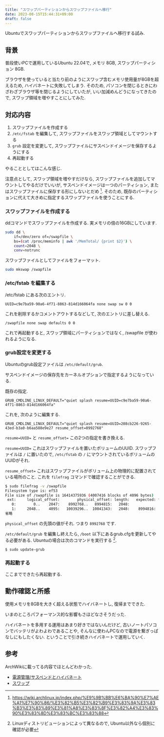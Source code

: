 ```yaml
---
title: "スワップパーティションからスワップファイルへ移行"
date: 2023-08-15T15:44:31+09:00
draft: false
---
```


Ubuntuでスワップパーティションからスワップファイルへ移行する試み.

<!--more-->

## 背景

普段使いPCで運用しているUbuntu 22.04で, メモリ 8GB, スワップパーティション 8GB.

ブラウザを使っていると当たり前のようにスワップ含むメモリ使用量が8GBを超えるため,
ハイバネートに失敗してしまう. そのため, パソコンを閉じるときにわざわざブラウザ等を閉じるようにしていたが, いい加減めんどうになってきたので, スワップ領域を増やすことにしてみた.


## 対応内容

1. スワップファイルを作成する
1. `/etc/fstab` を編集して, スワップファイルをスワップ領域としてマウントする
1. `grub` 設定を変更して, スワップファイルにサスペンドイメージを保存するようにする
1. 再起動する

やることとしてはこんな感じ. 

注意点として, スワップ領域を増やすだけなら,
スワップファイルを追加してマウントしてやるだけでいいが,
サスペンドイメージは一つのパーティション,
またはスワップファイルに保存する形にしないとだめ [^wiki1]. そのため, 既存のパーティションに代えて大きめに指定するスワップファイルを使うことにする.

[^wiki1]: https://wiki.archlinux.jp/index.php/%E9%9B%BB%E6%BA%90%E7%AE%A1%E7%90%86/%E3%82%B5%E3%82%B9%E3%83%9A%E3%83%B3%E3%83%89%E3%81%A8%E3%83%8F%E3%82%A4%E3%83%90%E3%83%8D%E3%83%BC%E3%83%88


### スワップファイルを作成する

ddコマンドでスワップファイルを作成する. 実メモリの倍の16GBにしています.

```sh
sudo dd \
    if=/dev/zero of=/swapfile \
    bs=(cat /proc/meminfo | awk '/MemTotal/ {print $2}') \
    count=2048 \
    conv=notrunc
```

スワップファイルとしてファイルをフォーマット.

```sh
sudo mkswap /swapfile
```

### /etc/fstab を編集する

/etc/fstab にある次のエントリ.

```plaintext
UUID=c9e7ba59-90a6-4f71-8863-814d166064fa none swap sw 0 0
```

これを削除するかコメントアウトするなどして, 次のエントリに差し替える.

```plaintext
/swapfile none swap defaults 0 0
```

これで再起動すると, スワップ領域にパーティションではなく, /swapfile
が使われるようになる.

### grub設定を変更する

Ubuntuのgrub設定ファイルは `/etc/default/grub`.

サスペンドイメージの保存先をカーネルオプションで指定するようになっている.

既存の指定.

```plaintext
GRUB_CMDLINE_LINUX_DEFAULT="quiet splash resume=UUID=c9e7ba59-90a6-4f71-8863-814d166064fa"
```

これを, 次のように編集する.

```plaintext
GRUB_CMDLINE_LINUX_DEFAULT="quiet splash resume=UUID=208cb226-9265-43ed-b3a0-b6aa588e9e27 resume_offset=8992768"
```

`resume=UUID=` と `resume_offset=` この2つの指定を書き換える.

`resume=UUID=` これはスワップファイルを置いたボリュームのUUID. スワップファイルは `/` に置いたので, `/etc/fstab` の `/` にマウントされているボリュームのUUIDがそれ.

`resume_offset=` これはスワップファイルがボリューム上の物理的に配置されている場所のこと. これを `filefrag` コマンドで確認することができる.

```sh
$ sudo filefrag -v /swapfile
Filesystem type is: ef53
File size of /swapfile is 16414375936 (4007416 blocks of 4096 bytes)
 ext:     logical_offset:        physical_offset: length:   expected: flags:
   0:        0..    2047:    8992768..   8994815:   2048:
   1:     2048..    4095:   10039296..  10041343:   2048:    8994816:
省略
```

`physical_offset` の先頭の値がそれ. つまり `8992768` です.

`/etc/default/grub` を編集し終えたら, `/boot` 以下にあるgrub.cfgを更新してやる必要がある. Ubuntuの場合は次のコマンドを実行する [^memo1].

[^memo1]: Linuxディストリビューションによって異なるので, Ubuntu以外なら個別に確認が必要

```plaintext
$ sudo update-grub
```

### 再起動する

ここまでできたら再起動する.

## 動作確認と所感

使用メモリを8GBを大きく超える状態でハイバネートし, 復帰までできた.

いまのところパフォーマンス的な影響もさほどなさそうだった.

ハイバネートを多用する運用はあまり好きではないんだけど, 古いノートパソコンでバッテリがよわよわであることや, そんなに使わんPCなので電源を繋ぎっぱなしにもしたくない. ということで引き続きハイバネートで運用していく.

## 参考

ArchWikiに載ってる内容でほとんどわかった.

* [電源管理/サスペンドとハイバネート](https://wiki.archlinux.jp/index.php/%E9%9B%BB%E6%BA%90%E7%AE%A1%E7%90%86/%E3%82%B5%E3%82%B9%E3%83%9A%E3%83%B3%E3%83%89%E3%81%A8%E3%83%8F%E3%82%A4%E3%83%90%E3%83%8D%E3%83%BC%E3%83%88)
* [スワップ](https://wiki.archlinux.jp/index.php/%E9%9B%BB%E6%BA%90%E7%AE%A1%E7%90%86/%E3%82%B5%E3%82%B9%E3%83%9A%E3%83%B3%E3%83%89%E3%81%A8%E3%83%8F%E3%82%A4%E3%83%90%E3%83%8D%E3%83%BC%E3%83%88)

